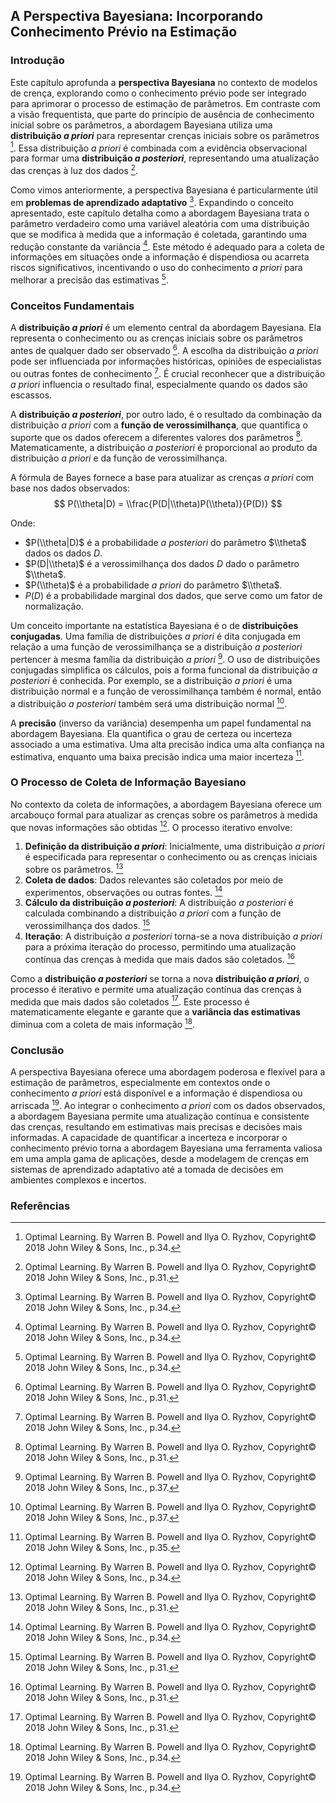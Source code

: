 ## A Perspectiva Bayesiana: Incorporando Conhecimento Prévio na Estimação

### Introdução
Este capítulo aprofunda a **perspectiva Bayesiana** no contexto de modelos de crença, explorando como o conhecimento prévio pode ser integrado para aprimorar o processo de estimação de parâmetros. Em contraste com a visão frequentista, que parte do princípio de ausência de conhecimento inicial sobre os parâmetros, a abordagem Bayesiana utiliza uma **distribuição *a priori*** para representar crenças iniciais sobre os parâmetros [^34]. Essa distribuição *a priori* é combinada com a evidência observacional para formar uma **distribuição *a posteriori***, representando uma atualização das crenças à luz dos dados [^31].

Como vimos anteriormente, a perspectiva Bayesiana é particularmente útil em **problemas de aprendizado adaptativo** [^34]. Expandindo o conceito apresentado, este capítulo detalha como a abordagem Bayesiana trata o parâmetro verdadeiro como uma variável aleatória com uma distribuição que se modifica à medida que a informação é coletada, garantindo uma redução constante da variância [^34]. Este método é adequado para a coleta de informações em situações onde a informação é dispendiosa ou acarreta riscos significativos, incentivando o uso do conhecimento *a priori* para melhorar a precisão das estimativas [^34].

### Conceitos Fundamentais

A **distribuição *a priori*** é um elemento central da abordagem Bayesiana. Ela representa o conhecimento ou as crenças iniciais sobre os parâmetros antes de qualquer dado ser observado [^31]. A escolha da distribuição *a priori* pode ser influenciada por informações históricas, opiniões de especialistas ou outras fontes de conhecimento [^34]. É crucial reconhecer que a distribuição *a priori* influencia o resultado final, especialmente quando os dados são escassos.

A **distribuição *a posteriori***, por outro lado, é o resultado da combinação da distribuição *a priori* com a **função de verossimilhança**, que quantifica o suporte que os dados oferecem a diferentes valores dos parâmetros [^31]. Matematicamente, a distribuição *a posteriori* é proporcional ao produto da distribuição *a priori* e da função de verossimilhança.

A fórmula de Bayes fornece a base para atualizar as crenças *a priori* com base nos dados observados:
$$
P(\\theta|D) = \\frac{P(D|\\theta)P(\\theta)}{P(D)}
$$

Onde:
*   $P(\\theta|D)$ é a probabilidade *a posteriori* do parâmetro $\\theta$ dados os dados $D$.
*   $P(D|\\theta)$ é a verossimilhança dos dados $D$ dado o parâmetro $\\theta$.
*   $P(\\theta)$ é a probabilidade *a priori* do parâmetro $\\theta$.
*   $P(D)$ é a probabilidade marginal dos dados, que serve como um fator de normalização.

Um conceito importante na estatística Bayesiana é o de **distribuições conjugadas**. Uma família de distribuições *a priori* é dita conjugada em relação a uma função de verossimilhança se a distribuição *a posteriori* pertencer à mesma família da distribuição *a priori* [^37]. O uso de distribuições conjugadas simplifica os cálculos, pois a forma funcional da distribuição *a posteriori* é conhecida. Por exemplo, se a distribuição *a priori* é uma distribuição normal e a função de verossimilhança também é normal, então a distribuição *a posteriori* também será uma distribuição normal [^37].

A **precisão** (inverso da variância) desempenha um papel fundamental na abordagem Bayesiana. Ela quantifica o grau de certeza ou incerteza associado a uma estimativa. Uma alta precisão indica uma alta confiança na estimativa, enquanto uma baixa precisão indica uma maior incerteza [^35].

### O Processo de Coleta de Informação Bayesiano

No contexto da coleta de informações, a abordagem Bayesiana oferece um arcabouço formal para atualizar as crenças sobre os parâmetros à medida que novas informações são obtidas [^34]. O processo iterativo envolve:

1.  **Definição da distribuição *a priori***: Inicialmente, uma distribuição *a priori* é especificada para representar o conhecimento ou as crenças iniciais sobre os parâmetros. [^31]
2.  **Coleta de dados**: Dados relevantes são coletados por meio de experimentos, observações ou outras fontes. [^34]
3.  **Cálculo da distribuição *a posteriori***: A distribuição *a posteriori* é calculada combinando a distribuição *a priori* com a função de verossimilhança dos dados. [^31]
4.  **Iteração**: A distribuição *a posteriori* torna-se a nova distribuição *a priori* para a próxima iteração do processo, permitindo uma atualização contínua das crenças à medida que mais dados são coletados. [^31]

Como a **distribuição *a posteriori*** se torna a nova **distribuição *a priori***, o processo é iterativo e permite uma atualização contínua das crenças à medida que mais dados são coletados [^31]. Este processo é matematicamente elegante e garante que a **variância das estimativas** diminua com a coleta de mais informação [^34].

### Conclusão
A perspectiva Bayesiana oferece uma abordagem poderosa e flexível para a estimação de parâmetros, especialmente em contextos onde o conhecimento *a priori* está disponível e a informação é dispendiosa ou arriscada [^34]. Ao integrar o conhecimento *a priori* com os dados observados, a abordagem Bayesiana permite uma atualização contínua e consistente das crenças, resultando em estimativas mais precisas e decisões mais informadas. A capacidade de quantificar a incerteza e incorporar o conhecimento prévio torna a abordagem Bayesiana uma ferramenta valiosa em uma ampla gama de aplicações, desde a modelagem de crenças em sistemas de aprendizado adaptativo até a tomada de decisões em ambientes complexos e incertos.

### Referências
[^31]: Optimal Learning. By Warren B. Powell and Ilya O. Ryzhov, Copyright© 2018 John Wiley & Sons, Inc., p.31.
[^34]: Optimal Learning. By Warren B. Powell and Ilya O. Ryzhov, Copyright© 2018 John Wiley & Sons, Inc., p.34.
[^35]: Optimal Learning. By Warren B. Powell and Ilya O. Ryzhov, Copyright© 2018 John Wiley & Sons, Inc., p.35.
[^37]: Optimal Learning. By Warren B. Powell and Ilya O. Ryzhov, Copyright© 2018 John Wiley & Sons, Inc., p.37.
<!-- END -->